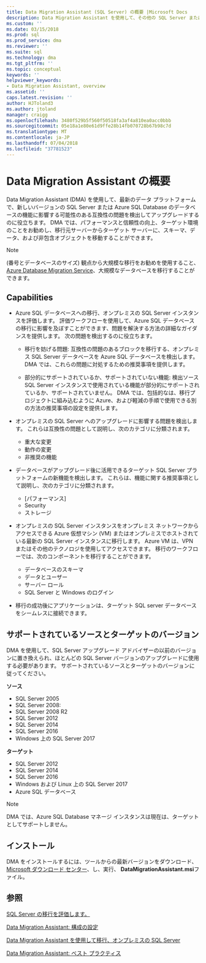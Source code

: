 ```yaml
---
title: Data Migration Assistant (SQL Server) の概要 |Microsoft Docs
description: Data Migration Assistant を使用して、その他の SQL Server または Azure のデータベースに SQL Server データベースを移行する方法について説明します
ms.custom: ''
ms.date: 03/15/2018
ms.prod: sql
ms.prod_service: dma
ms.reviewer: ''
ms.suite: sql
ms.technology: dma
ms.tgt_pltfrm: ''
ms.topic: conceptual
keywords: ''
helpviewer_keywords:
- Data Migration Assistant, overview
ms.assetid: ''
caps.latest.revision: ''
author: HJToland3
ms.author: jtoland
manager: craigg
ms.openlocfilehash: 3480f529b5f560f50518fa3af4a810ea0acc0bbb
ms.sourcegitcommit: 05e18a1e80e61d9ffe28b14fb070728b67b98c7d
ms.translationtype: MT
ms.contentlocale: ja-JP
ms.lasthandoff: 07/04/2018
ms.locfileid: "37781523"
---
```

# <a name="overview-of-data-migration-assistant"></a>Data Migration Assistant の概要

Data Migration Assistant (DMA) を使用して、最新のデータ プラットフォームで、新しいバージョンの SQL Server または Azure SQL Database のデータベースの機能に影響する可能性のある互換性の問題を検出してアップグレードするのに役立ちます。 DMA では、パフォーマンスと信頼性の向上、ターゲット環境のことをお勧めし、移行元サーバーからターゲット サーバーに、スキーマ、データ、および非包含オブジェクトを移動することができます。

> [!NOTE] 
> (番号とデータベースのサイズ) 観点から大規模な移行をお勧めを使用すること、 [Azure Database Migration Service](https://docs.microsoft.com/azure/dms/dms-overview)、大規模なデータベースを移行することができます。
  
## <a name="capabilities"></a>Capabilities

- Azure SQL データベースへの移行、オンプレミスの SQL Server インスタンスを評価します。 評価ワークフローを使用して、Azure SQL データベースの移行に影響を及ぼすことができます、問題を解決する方法の詳細なガイダンスを提供します。 次の問題を検出するのに役立ちます。

  - 移行を妨げる問題: 互換性の問題のあるブロックを移行する、オンプレミス SQL Server データベースを Azure SQL データベースを検出します。 DMA では、これらの問題に対処するための推奨事項を提供します。

  - 部分的にサポートされているか、サポートされていない機能: 検出ソース SQL Server インスタンスで使用されている機能が部分的にサポートされているか、サポートされていません。 DMA では、包括的なは、移行プロジェクトに組み込むように Azure、および軽減の手順で使用できる別の方法の推奨事項の設定を提供します。

- オンプレミスの SQL Server へのアップグレードに影響する問題を検出します。 これらは互換性の問題として説明し、次のカテゴリに分類されます。

  - 重大な変更
  - 動作の変更
  - 非推奨の機能

- データベースがアップグレード後に活用できるターゲット SQL Server プラットフォームの新機能を検出します。 これらは、機能に関する推奨事項として説明し、次のカテゴリに分類されます。

  - [パフォーマンス]
  - Security
  - ストレージ

- オンプレミスの SQL Server インスタンスをオンプレミス ネットワークからアクセスできる Azure 仮想マシン (VM) またはオンプレミスでホストされている最新の SQL Server インスタンスに移行します。 Azure VM は、VPN またはその他のテクノロジを使用してアクセスできます。 移行のワークフローでは、次のコンポーネントを移行することができます。

  - データベースのスキーマ
  - データとユーザー
  - サーバー ロール
  - SQL Server と Windows のログイン

- 移行の成功後にアプリケーションは、ターゲット SQL server データベースをシームレスに接続できます。

## <a name="supported-source-and-target-versions"></a>サポートされているソースとターゲットのバージョン

DMA を使用して、SQL Server アップグレード アドバイザーの以前のバージョンに置き換えられ、ほとんどの SQL Server バージョンのアップグレードに使用する必要があります。 サポートされているソースとターゲットのバージョンに従ってください。

**ソース**
- SQL Server 2005
- SQL Server 2008:
- SQL Server 2008 R2
- SQL Server 2012 
- SQL Server 2014
- SQL Server 2016
- Windows 上の SQL Server 2017

**ターゲット**
- SQL Server 2012
- SQL Server 2014
- SQL Server 2016
- Windows および Linux 上の SQL Server 2017
- Azure SQL データベース

> [!NOTE] 
> DMA では、Azure SQL Database マネージ インスタンスは現在は、ターゲットとしてサポートしません。

## <a name="installation"></a>インストール

DMA をインストールするには、ツールからの最新バージョンをダウンロード、 [Microsoft ダウンロード センター](https://www.microsoft.com/download/details.aspx?id=53595)、し、実行、 **DataMigrationAssistant.msi**ファイル。

## <a name="see-also"></a>参照

[SQL Server の移行を評価します。](../dma/dma-assesssqlonprem.md)

[Data Migration Assistant: 構成の設定](../dma/dma-configurationsettings.md)

[Data Migration Assistant を使用して移行、オンプレミスの SQL Server](../dma/dma-migrateonpremsql.md)

[Data Migration Assistant: ベスト プラクティス](../dma/dma-bestpractices.md)



